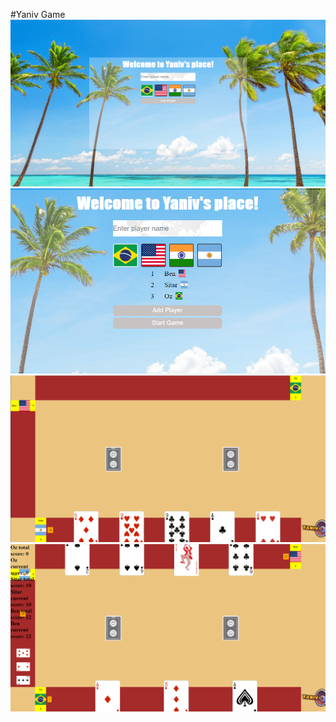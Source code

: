 #Yaniv Game
![Home Page](/assets/home_page.png)
![Registration](/assets/registration.png)
![Game](/assets/Game.png)
![Yaniv](/assets/Yaniv.png)
